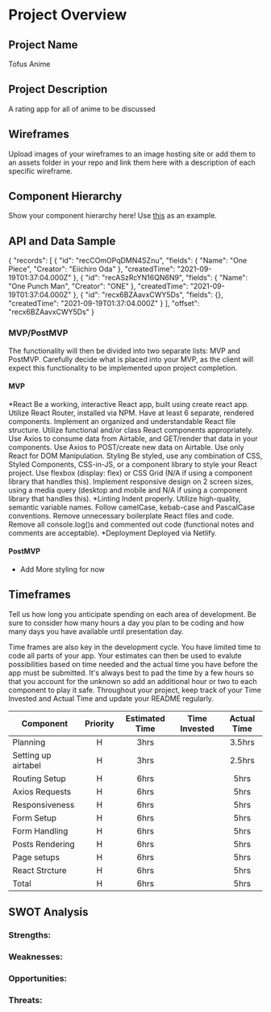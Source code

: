 # Project Overview

## Project Name

Tofus Anime

## Project Description

A rating app for all of anime to be discussed 

## Wireframes

Upload images of your wireframes to an image hosting site or add them to an assets folder in your repo and link them here with a description of each specific wireframe.

## Component Hierarchy
Show your component hierarchy here! Use [this](https://cms-assets.tutsplus.com/uploads/users/1795/posts/30352/image/GettingStartedWithReduxTutorial-React-Component-Structure.png) as an example.

## API and Data Sample

{
    "records": [
        {
            "id": "recCOmOPqDMN4SZnu",
            "fields": {
                "Name": "One Piece",
                "Creator": "Eiichiro Oda"
            },
            "createdTime": "2021-09-19T01:37:04.000Z"
        },
        {
            "id": "recASzRcYN16QN6N9",
            "fields": {
                "Name": "One Punch Man",
                "Creator": "ONE"
            },
            "createdTime": "2021-09-19T01:37:04.000Z"
        },
        {
            "id": "recx6BZAavxCWY5Ds",
            "fields": {},
            "createdTime": "2021-09-19T01:37:04.000Z"
        }
    ],
    "offset": "recx6BZAavxCWY5Ds"
}
### MVP/PostMVP

The functionality will then be divided into two separate lists: MVP and PostMVP.  Carefully decide what is placed into your MVP, as the client will expect this functionality to be implemented upon project completion.  

#### MVP 
*React
Be a working, interactive React app, built using create react app.
Utilize React Router, installed via NPM.
Have at least 6 separate, rendered components.
Implement an organized and understandable React file structure.
Utilize functional and/or class React components appropriately.
Use Axios to consume data from Airtable, and GET/render that data in your components.
Use Axios to POST/create new data on Airtable.
Use only React for DOM Manipulation.
Styling
Be styled, use any combination of CSS, Styled Components, CSS-in-JS, or a component library to style your React project.
Use flexbox (display: flex) or CSS Grid (N/A if using a component library that handles this).
Implement responsive design on 2 screen sizes, using a media query (desktop and mobile and N/A if using a component library that handles this).
 *Linting
Indent properly.
Utilize high-quality, semantic variable names.
Follow camelCase, kebab-case and PascalCase conventions.
Remove unnecessary boilerplate React files and code.
Remove all console.log()s and commented out code (functional notes and comments are acceptable).
*Deployment
Deployed via Netlify.
#### PostMVP  

- Add More styling for now
## Timeframes

Tell us how long you anticipate spending on each area of development. Be sure to consider how many hours a day you plan to be coding and how many days you have available until presentation day.

Time frames are also key in the development cycle.  You have limited time to code all parts of your app.  Your estimates can then be used to evalute possibilities based on time needed and the actual time you have before the app must be submitted. It's always best to pad the time by a few hours so that you account for the unknown so add an additional hour or two to each component to play it safe. Throughout your project, keep track of your Time Invested and Actual Time and update your README regularly.

| Component | Priority | Estimated Time | Time Invested | Actual Time |
| --- | :---: |  :---: | :---: | :---: |
| Planning | H | 3hrs|  | 3.5hrs |
| Setting up airtabel | H | 3hrs| | 2.5hrs |
| Routing Setup| H | 6hrs|  | 5hrs |
| Axios Requests| H | 6hrs|  | 5hrs |
| Responsiveness| H | 6hrs|  | 5hrs |
| Form Setup| H | 6hrs|  | 5hrs |
| Form Handling| H | 6hrs| | 5hrs |
| Posts Rendering| H | 6hrs|| 5hrs |
| Page setups| H | 6hrs| | 5hrs |
| React Strcture| H | 6hrs| | 5hrs |
| Total| H | 6hrs| | 5hrs |

## SWOT Analysis

### Strengths:

### Weaknesses:

### Opportunities:

### Threats:
